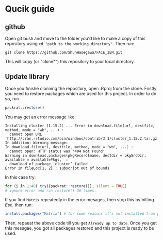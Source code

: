 # Qucik guide


## github
Open git bush and move to the folder you'd like to make a copy of this repository using `cd "path to the working directory"`.
Then run:

```
git clone https://github.com/ShunHasegawa/FACE_IEM.git
```

This will copy (or "clone"") this repository to your local directory.


## Update library
Once you finishe clonning the repository, open .Rproj from the clone. Firstly you need to restore packages which are used for this project. In order to do so, run

```r
packrat::restore()
```

You may get an error message like:

```
Installing cluster (1.15.2) ... Error in download.file(url, destfile, method, mode = "wb", ...) : 
  cannot open URL 'http://cran.rstudio.com/bin/windows/contrib/3.1/cluster_1.15.2.tar.gz'
In addition: Warning message:
In download.file(url, destfile, method, mode = "wb", ...) :
  cannot open: HTTP status was '404 Not Found'
Warning in download.packages(pkgRecord$name, destdir = pkgSrcDir, available = availablePkgs,  :
  download of package ‘cluster’ failed
Error in fileLoc[1, 2] : subscript out of bounds
```

In this case try:

```r
for (i in 1:40) try({packrat::restore()}, silent = TRUE) 
# ignore error and run restore() 30 times.
```

If you find `Matrix` repeatedly in the error mesages, then stop this by hitting _Esc_, then run:

```r
install.packages("Matrix") # for some reasons it's not installed from packrat
```

Then, repaeat the above code till you get `Already up to date`. Once you get this messgae, you got all packages restored and this project is ready to be used.